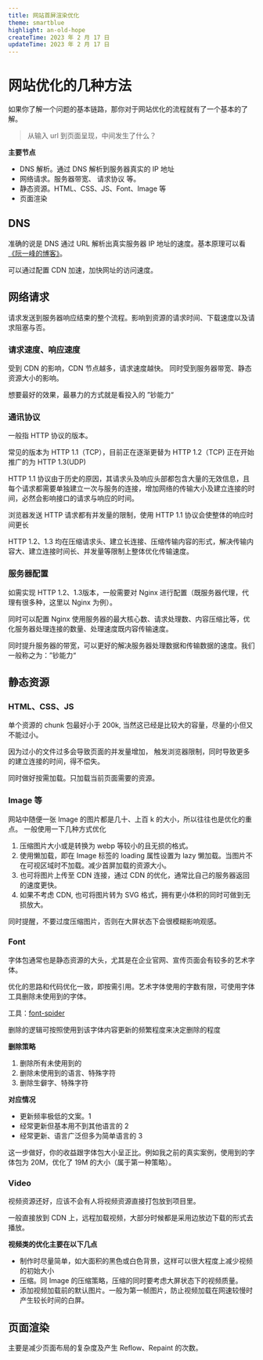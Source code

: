 ```yaml
---
title: 网站首屏渲染优化
theme: smartblue
highlight: an-old-hope
createTime: 2023 年 2 月 17 日
updateTime: 2023 年 2 月 17 日
---
```


# 网站优化的几种方法

如果你了解一个问题的基本链路，那你对于网站优化的流程就有了一个基本的了解。

> 从输入 url 到页面呈现，中间发生了什么？  

**主要节点**
- DNS 解析。通过 DNS 解析到服务器真实的 IP 地址
- 网络请求。服务器带宽、 请求协议 等。
- 静态资源。HTML、CSS、JS、Font、Image 等
- 页面渲染

## DNS
准确的说是 DNS 通过 URL 解析出真实服务器 IP 地址的速度。基本原理可以看 [《阮一峰的博客》](!https://www.ruanyifeng.com/blog/2022/08/dns-query.html)。

可以通过配置 CDN 加速，加快网址的访问速度。

## 网络请求
请求发送到服务器响应结束的整个流程。影响到资源的请求时间、下载速度以及请求阻塞与否。
### 请求速度、响应速度
受到 CDN 的影响，CDN 节点越多，请求速度越快。
同时受到服务器带宽、静态资源大小的影响。

想要最好的效果，最暴力的方式就是看投入的 ”钞能力“

### 通讯协议
一般指 HTTP 协议的版本。

常见的版本为 HTTP 1.1（TCP），目前正在逐渐更替为 HTTP 1.2（TCP) 正在开始推广的为 HTTP 1.3(UDP)

HTTP 1.1 协议由于历史的原因，其请求头及响应头部都包含大量的无效信息，且每个请求都需要单独建立一次与服务的连接，增加网络的传输大小及建立连接的时间，必然会影响接口的请求与响应的时间。

浏览器发送 HTTP 请求都有并发量的限制，使用 HTTP 1.1 协议会使整体的响应时间更长

HTTP 1.2、1.3 均在压缩请求头、建立长连接、压缩传输内容的形式，解决传输内容大、建立连接时间长、并发量等限制上整体优化传输速度。

### 服务器配置
如需实现 HTTP 1.2、1.3版本，一般需要对 Nginx 进行配置（既服务器代理，代理有很多种，这里以 Nginx 为例）。

同时可以配置 Nginx 使用服务器的最大核心数、请求处理数、内容压缩比等，优化服务器处理连接的数量、处理速度既内容传输速度。

同时提升服务器的带宽，可以更好的解决服务器处理数据和传输数据的速度。我们一般称之为：”钞能力“


## 静态资源
### HTML、CSS、JS
单个资源的 chunk 包最好小于 200k, 当然这已经是比较大的容量，尽量的小但又不能过小。

因为过小的文件过多会导致页面的并发量增加， 触发浏览器限制，同时导致更多的建立连接的时间，得不偿失。

同时做好按需加载。只加载当前页面需要的资源。

### Image 等
网站中随便一张 Image 的图片都是几十、上百 k 的大小，所以往往也是优化的重点。
一般使用一下几种方式优化

1. 压缩图片大小或是转换为 webp 等较小的且无损的格式。
2. 使用懒加载，即在 Image 标签的 loading 属性设置为 lazy 懒加载。当图片不在可视区域时不加载。减少首屏加载的资源大小。
3. 也可将图片上传至 CDN 连接，通过 CDN 的优化，通常比自己的服务器返回的速度更快。
4. 如果不考虑 CDN, 也可将图片转为 SVG 格式，拥有更小体积的同时可做到无损放大。
   
同时提醒，不要过度压缩图片，否则在大屏状态下会很模糊影响观感。


### Font
字体包通常也是静态资源的大头，尤其是在企业官网、宣传页面会有较多的艺术字体。

优化的思路和代码优化一致，即按需引用。艺术字体使用的字数有限，可使用字体工具删除未使用到的字体。

工具：[font-spider](!https://github.com/aui/font-spider/blob/master/README-ZH-CN.md)

删除的逻辑可按照使用到该字体内容更新的频繁程度来决定删除的程度

**删除策略**

  1. 删除所有未使用到的
  2. 删除未使用到的语言、特殊字符
  3. 删除生僻字、特殊字符

**对应情况**
- 更新频率极低的文案。1
- 经常更新但基本用不到其他语言的 2
- 经常更新、语言广泛但多为简单语言的 3

这一步做好，你的收益跟字体包大小呈正比。例如我之前的真实案例，使用到的字体包为 20M，优化了 19M 的大小（属于第一种策略）。

### Video
视频资源还好，应该不会有人将视频资源直接打包放到项目里。

一般直接放到 CDN 上，远程加载视频，大部分时候都是采用边放边下载的形式去播放。

**视频类的优化主要在以下几点**
- 制作时尽量简单，如大面积的黑色或白色背景，这样可以很大程度上减少视频的初始大小
- 压缩。同 Image 的压缩策略，压缩的同时要考虑大屏状态下的视频质量。
- 添加视频加载前的默认图片。一般为第一帧图片，防止视频加载在网速较慢时产生较长时间的白屏。


## 页面渲染
主要是减少页面布局的复杂度及产生 Reflow、Repaint 的次数。
